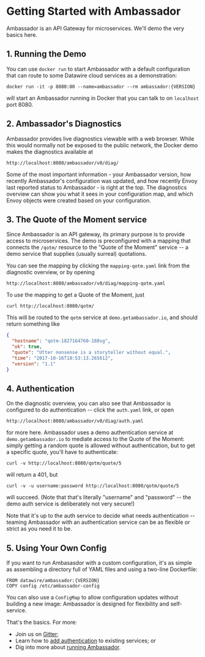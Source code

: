 # Getting Started with Ambassador

Ambassador is an API Gateway for microservices. We'll demo the very basics here.

## 1. Running the Demo

You can use `docker run` to start Ambassador with a default configuration that can route to some Datawire cloud services as a demonstration:

```shell
docker run -it -p 8080:80 --name=ambassador --rm ambassador:{VERSION}
```

will start an Ambassador running in Docker that you can talk to on `localhost` port 8080.

## 2. Ambassador's Diagnostics

Ambassador provides live diagnostics viewable with a web browser. While this would normally not be exposed to the public network, the Docker demo makes the diagnostics available at

`http://localhost:8080/ambassador/v0/diag/`

Some of the most important information - your Ambassador version, how recently Ambassador's configuration was updated, and how recently Envoy last reported status to Ambassador - is right at the top. The diagnostics overview can show you what it sees in your configuration map, and which Envoy objects were created based on your configuration.

## 3. The Quote of the Moment service

Since Ambassador is an API gateway, its primary purpose is to provide access to microservices. The demo is preconfigured with a mapping that connects the `/qotm/` resource to the "Quote of the Moment" service -- a demo service that supplies (usually surreal) quotations.

You can see the mapping by clicking the `mapping-qotm.yaml` link from the diagnostic overview, or by opening

`http://localhost:8080/ambassador/v0/diag/mapping-qotm.yaml`

To _use_ the mapping to get a Quote of the Moment, just

```shell
curl http://localhost:8080/qotm/
```

This will be routed to the `qotm` service at `demo.getambassador.io`, and should return something like

```json
{
  "hostname": "qotm-1827164760-180sg",
  "ok": true,
  "quote": "Utter nonsense is a storyteller without equal.",
  "time": "2017-10-16T18:53:13.265612",
  "version": "1.1"
}
```

## 4. Authentication

On the diagnostic overview, you can also see that Ambassador is configured to do authentication -- click the `auth.yaml` link, or open

`http://localhost:8080/ambassador/v0/diag/auth.yaml`

for more here. Ambassador uses a demo authentication service at `demo.getambassador.io` to mediate access to the Quote of the Moment: simply getting a random quote is allowed without authentication, but to get a specific quote, you'll have to authenticate:

```shell
curl -v http://localhost:8080/qotm/quote/5
```

will return a 401, but

```shell
curl -v -u username:password http://localhost:8080/qotm/quote/5
```

will succeed. (Note that that's literally "username" and "password" -- the demo auth service is deliberately not very secure!)

Note that it's up to the auth service to decide what needs authentication -- teaming Ambassador with an authentication service can be as flexible or strict as you need it to be.

## 5. Using Your Own Config

If you want to run Ambasasdor with a custom configuration, it's as simple as assembling a directory full of YAML files and using a two-line Dockerfile:

```shell
FROM datawire/ambassador:{VERSION}
COPY config /etc/ambassador-config
```

You can also use a `ConfigMap` to allow configuration updates without building a new image: Ambassador is designed for flexibility and self-service.

That's the basics. For more:

- Join us on [Gitter](https://gitter.im/datawire/ambassador);
- Learn how to [add authentication](auth-tutorial.md) to existing services; or 
- Dig into more about [running Ambassador](running.md).
